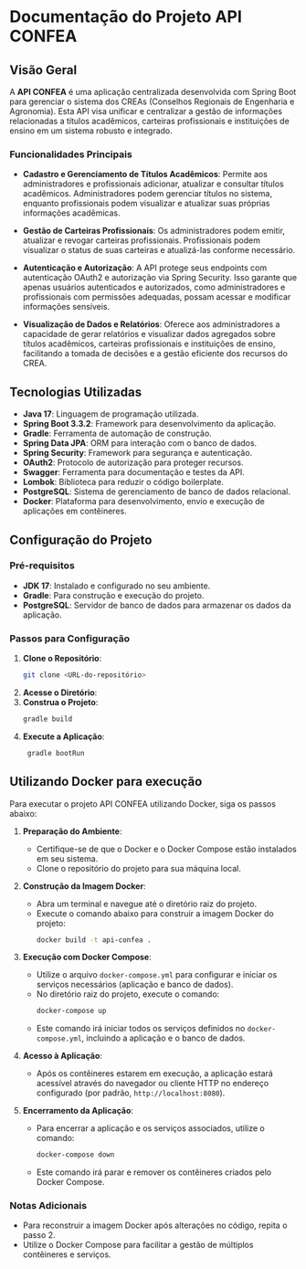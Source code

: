 # Documentação do Projeto API CONFEA

## Visão Geral

A **API CONFEA** é uma aplicação centralizada desenvolvida com Spring Boot para gerenciar o sistema dos CREAs (Conselhos Regionais de Engenharia e Agronomia). Esta API visa unificar e centralizar a gestão de informações relacionadas a títulos acadêmicos, carteiras profissionais e instituições de ensino em um sistema robusto e integrado.

### Funcionalidades Principais


- **Cadastro e Gerenciamento de Títulos Acadêmicos**: Permite aos administradores e profissionais adicionar, atualizar e consultar títulos acadêmicos. Administradores podem gerenciar títulos no sistema, enquanto profissionais podem visualizar e atualizar suas próprias informações acadêmicas.

- **Gestão de Carteiras Profissionais**: Os administradores podem emitir, atualizar e revogar carteiras profissionais. Profissionais podem visualizar o status de suas carteiras e atualizá-las conforme necessário.

- **Autenticação e Autorização**: A API protege seus endpoints com autenticação OAuth2 e autorização via Spring Security. Isso garante que apenas usuários autenticados e autorizados, como administradores e profissionais com permissões adequadas, possam acessar e modificar informações sensíveis.

- **Visualização de Dados e Relatórios**: Oferece aos administradores a capacidade de gerar relatórios e visualizar dados agregados sobre títulos acadêmicos, carteiras profissionais e instituições de ensino, facilitando a tomada de decisões e a gestão eficiente dos recursos do CREA.


## Tecnologias Utilizadas

- **Java 17**: Linguagem de programação utilizada.
- **Spring Boot 3.3.2**: Framework para desenvolvimento da aplicação.
- **Gradle**: Ferramenta de automação de construção.
- **Spring Data JPA**: ORM para interação com o banco de dados.
- **Spring Security**: Framework para segurança e autenticação.
- **OAuth2**: Protocolo de autorização para proteger recursos.
- **Swagger**: Ferramenta para documentação e testes da API.
- **Lombok**: Biblioteca para reduzir o código boilerplate.
- **PostgreSQL**: Sistema de gerenciamento de banco de dados relacional.
- **Docker**: Plataforma para desenvolvimento, envio e execução de aplicações em contêineres.

## Configuração do Projeto

### Pré-requisitos

- **JDK 17**: Instalado e configurado no seu ambiente.
- **Gradle**: Para construção e execução do projeto.
- **PostgreSQL**: Servidor de banco de dados para armazenar os dados da aplicação.

### Passos para Configuração

1. **Clone o Repositório**:
   ```bash
   git clone <URL-do-repositório>
    ```
2. **Acesse o Diretório**:
3. **Construa o Projeto**:
   ```bash
   gradle build
   ```
4. **Execute a Aplicação**:
   ```bash
    gradle bootRun
    ```



## Utilizando Docker para execução

Para executar o projeto API CONFEA utilizando Docker, siga os passos abaixo:

1. **Preparação do Ambiente**:
   - Certifique-se de que o Docker e o Docker Compose estão instalados em seu sistema.
   - Clone o repositório do projeto para sua máquina local.

2. **Construção da Imagem Docker**:
   - Abra um terminal e navegue até o diretório raiz do projeto.
   - Execute o comando abaixo para construir a imagem Docker do projeto:
     ```bash
     docker build -t api-confea .
     ```

3. **Execução com Docker Compose**:
   - Utilize o arquivo `docker-compose.yml` para configurar e iniciar os serviços necessários (aplicação e banco de dados).
   - No diretório raiz do projeto, execute o comando:
     ```bash
     docker-compose up
     ```
   - Este comando irá iniciar todos os serviços definidos no `docker-compose.yml`, incluindo a aplicação e o banco de dados.

4. **Acesso à Aplicação**:
   - Após os contêineres estarem em execução, a aplicação estará acessível através do navegador ou cliente HTTP no endereço configurado (por padrão, `http://localhost:8080`).

5. **Encerramento da Aplicação**:
   - Para encerrar a aplicação e os serviços associados, utilize o comando:
     ```bash
     docker-compose down
     ```
   - Este comando irá parar e remover os contêineres criados pelo Docker Compose.

### Notas Adicionais
- Para reconstruir a imagem Docker após alterações no código, repita o passo 2.
- Utilize o Docker Compose para facilitar a gestão de múltiplos contêineres e serviços.

